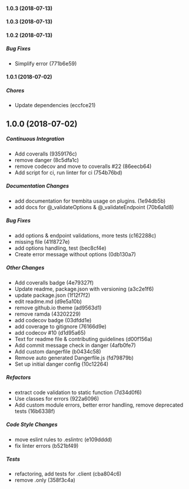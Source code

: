 #### 1.0.3 (2018-07-13)

#### 1.0.3 (2018-07-13)

#### 1.0.2 (2018-07-13)

##### Bug Fixes

*  Simplify error (771b6e59)

#### 1.0.1 (2018-07-02)

##### Chores

*  Update dependencies (eccfce21)

## 1.0.0 (2018-07-02)

##### Continuous Integration

*  Add coveralls (9359176c)
*  remove danger (8c5dfa1c)
*  remove codecov and move to coveralls #22 (86eecb64)
*  Add script for ci, run linter for ci (754b76bd)

##### Documentation Changes

*  add documentation for trembita usage on plugins. (1e94db5b)
*  add docs for @_validateOptions & @_validateEndpoint (70b6a1d8)

##### Bug Fixes

*  add options & endpoint validations, more tests (c162288c)
*  missing file (41f8727e)
*  add options handling, test (bec8cf4e)
*  Create error message without options (0db130a7)

##### Other Changes

*  Add coveralls badge (4e79327f)
*  Update readme, package.json with versioning (a3c2e1f6)
*  update package.json (1f12f7f2)
*  edit readme.md (d9e5a10b)
*  remove github.io theme (ad9563d1)
*  remove ramda (43202229)
*  add codecov badge (03dfdd1e)
*  add coverage to gitignore (76166d9e)
*  add codecov #10 (d1d95a65)
*  Text for readme file & contributing guidelines (d00f156a)
*  Add commit message check in danger (4afb0fe7)
*  Add custom dangerfile (b0434c58)
*  Remove auto generated Dangerfile.js (fd79879b)
*  Set up initial danger config (10c12264)

##### Refactors

*  extract code validation to static function (7d34d0f6)
*  Use classes for errors (922a6096)
*  Add custom module errors, better error handling, remove deprecated tests (16b6338f)

##### Code Style Changes

*  move eslint rules to .eslintrc (e109dddd)
*  fix linter errors (b521bf49)

##### Tests

*  refactoring, add tests for .client (cba804c6)
*  remove .only (358f3c4a)

